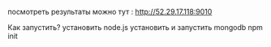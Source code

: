 посмотреть результаты можно тут : http://52.29.17.118:9010

Как запустить?
установить node.js
установить и запустить mongodb
npm init

